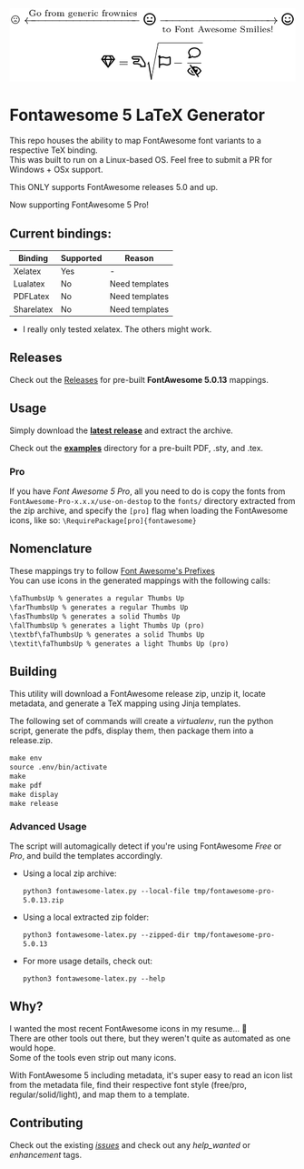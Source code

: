 <p align="center">
<img src="examples/example.png" />
</p>

# Fontawesome 5 LaTeX Generator

This repo houses the ability to map FontAwesome font variants to a respective TeX binding.  
This was built to run on a Linux-based OS. Feel free to submit a PR for Windows + OSx support.  

This ONLY supports FontAwesome releases 5.0 and up.

Now supporting FontAwesome 5 Pro!

## Current bindings:

Binding | Supported | Reason
--- | --- | ---
Xelatex | Yes | -
Lualatex | No | Need templates
PDFLatex | No | Need templates
Sharelatex | No | Need templates

* I really only tested xelatex. The others might work.

## Releases

Check out the [Releases](https://github.com/mynameiscosmo/fontawesome-latex/releases) for pre-built **FontAwesome 5.0.13** mappings.

## Usage

Simply download the [**latest release**](https://github.com/mynameiscosmo/fontawesome-latex/releases/latest) and extract the archive.

Check out the [**examples**](examples) directory for a pre-built PDF, .sty, and .tex.

### Pro

If you have *Font Awesome 5 Pro*, all you need to do is copy the fonts from `FontAwesome-Pro-x.x.x/use-on-destop` to the `fonts/` directory
extracted from the zip archive, and specify the `[pro]` flag when loading the FontAwesome icons, like so: `\RequirePackage[pro]{fontawesome}`


## Nomenclature

These mappings try to follow [Font Awesome's Prefixes](https://fontawesome.com/how-to-use/upgrading-from-4#icon-name-changes)  
You can use icons in the generated mappings with the following calls:
```
\faThumbsUp % generates a regular Thumbs Up
\farThumbsUp % generates a regular Thumbs Up
\fasThumbsUp % generates a solid Thumbs Up
\falThumbsUp % generates a light Thumbs Up (pro)
\textbf\faThumbsUp % generates a solid Thumbs Up
\textit\faThumbsUp % generates a light Thumbs Up (pro)
```


## Building

This utility will download a FontAwesome release zip, unzip it, locate metadata, and generate a TeX mapping using Jinja templates.

The following set of commands will create a *virtualenv*, run the python script, generate the pdfs, display them,
then package them into a release.zip.

```console
make env
source .env/bin/activate
make
make pdf
make display
make release
```

### Advanced Usage

The script will automagically detect if you're using FontAwesome *Free* or *Pro*, and build the templates accordingly.

- Using a local zip archive:
    ```console
    python3 fontawesome-latex.py --local-file tmp/fontawesome-pro-5.0.13.zip
    ```
- Using a local extracted zip folder:
    ```console
    python3 fontawesome-latex.py --zipped-dir tmp/fontawesome-pro-5.0.13
    ```
- For more usage details, check out:
    ```console
    python3 fontawesome-latex.py --help
    ```

## Why?

I wanted the most recent FontAwesome icons in my resume... :robot:  
There are other tools out there, but they weren't quite as automated as one would hope.  
Some of the tools even strip out many icons.

With FontAwesome 5 including metadata, it's super easy to read an icon list from the metadata file,
find their respective font style (free/pro, regular/solid/light), and map them to a template.

## Contributing

Check out the existing [*issues*](https://github.com/mynameiscosmo/fontawesome-latex/issues) and check out any *help_wanted* or
*enhancement* tags.
